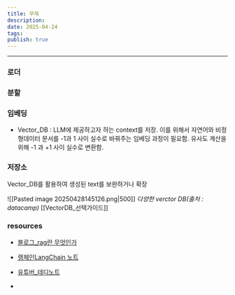 ```yaml
---
title: 무제
description: 
date: 2025-04-24
tags: 
publish: true
---
```



---

### 로더
### 분할
 
### 임베딩
- Vector_DB : LLM에 제공하고자 하는 context를 저장. 
	이를 위해서 자연어와 비정형데이터 문서를 -1과 1 사이 실수로 바꿔주는 임베딩 과정이 필요함.
	유사도 계산을 위해 -1 과 +1 사이 실수로 변환함. 


### 저장소
 Vector_DB를 활용하여 생성된 text를 보완하거나 확장

![[Pasted image 20250428145126.png|500]]
*다양한 verctor DB(출처 : datacamp)*
[[VectorDB_선택가이드]]

### resources
- [블로그_rag란 무엇인가](https://brunch.co.kr/@acc9b16b9f0f430/73)
- [랭체인LangChain 노트](https://wikidocs.net/book/14314)

- [유튜버_테디노트](https://www.youtube.com/channel/UCt2wAAXgm87ACiQnDHQEW6Q)
- 